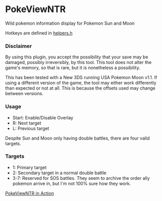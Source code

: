 # PokeViewNTR

Wild pokemon information display for Pokemon Sun and Moon

Hotkeys are defined in [helpers.h](source/helpers.h)

### Disclaimer

By using this plugin, you accept the possibility that
your save may be damaged, possibly irreversibly, by this tool. This tool does
not alter the game's memory, so that is rare, but it is nonetheless a possibility.

This has been tested with a New 3DS running USA Pokemon Moon v1.1. If using
a different version of the game, the tool may either work differently than expected
or not at all. This is because the offsets used may change between versions.

### Usage

* Start: Enable/Disable Overlay
* R: Next target
* L: Previous target

Despite Sun and Moon only having double battles, there are four valid targets.

### Targets

* 1: Primary target
* 2: Secondary target in a normal double battle
* 3-7: Reserved for SOS battles. They seem to archive the order ally pokemon arrive in, but I'm not 100% sure how they work.

[PokeViewNTR in Action](screenshots/1.png)
